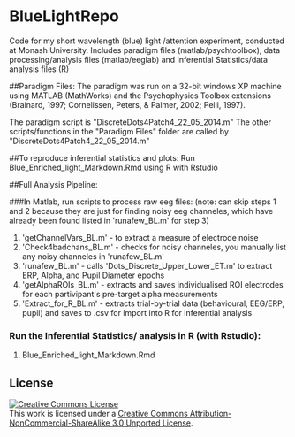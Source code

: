 # BlueLightRepo
Code for my short wavelength (blue) light /attention experiment, conducted at Monash University. 
Includes paradigm files (matlab/psychtoolbox), data processing/analysis files (matlab/eeglab) and Inferential Statistics/data analysis files (R)

##Paradigm Files:
The paradigm was run on a 32-bit windows XP machine using MATLAB (MathWorks) and the Psychophysics Toolbox extensions (Brainard, 1997; Cornelissen, Peters, & Palmer, 2002; Pelli, 1997).

The paradigm script is "DiscreteDots4Patch4_22_05_2014.m" The other scripts/functions in the "Paradigm Files" folder are called by  "DiscreteDots4Patch4_22_05_2014.m" 

##To reproduce inferential statistics and plots:
Run Blue_Enriched_light_Markdown.Rmd using R with Rstudio

##Full Analysis Pipeline:

###In Matlab, run scripts to process raw eeg files:
(note: can skip steps 1 and 2 because they are just for finding noisy eeg channeles, which have already been found listed in 'runafew_BL.m' for step 3)

1. 'getChannelVars_BL.m' - to extract a measure of electrode noise
2. 'Check4badchans_BL.m' - checks for noisy channeles, you manually list any noisy channeles in 'runafew_BL.m'
3. 'runafew_BL.m' - calls 'Dots_Discrete_Upper_Lower_ET.m' to extract ERP, Alpha, and Pupil Diameter epochs 
4. 'getAlphaROIs_BL.m' - extracts and saves individualised ROI electrodes for each partivipant's pre-target alpha measurements 
5. 'Extract_for_R_BL.m' - extracts trial-by-trial data (behavioural, EEG/ERP, pupil) and saves to .csv for import into R for inferential analysis

### Run the Inferential Statistics/ analysis in R (with Rstudio):
1. Blue_Enriched_light_Markdown.Rmd


## License

<a rel="license" href="http://creativecommons.org/licenses/by-nc-sa/3.0/"><img alt="Creative Commons License" style="border-width:0" src="http://i.creativecommons.org/l/by-nc-sa/3.0/88x31.png" /></a><br />This work is licensed under a <a rel="license" href="http://creativecommons.org/licenses/by-nc-sa/3.0/">Creative Commons Attribution-NonCommercial-ShareAlike 3.0 Unported License</a>.


